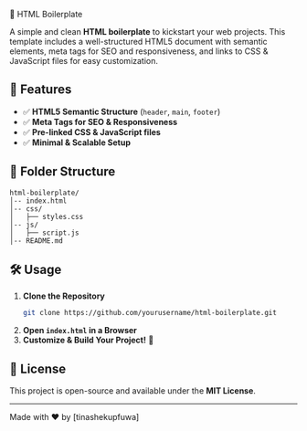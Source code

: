 📌 HTML Boilerplate

A simple and clean **HTML boilerplate** to kickstart your web projects. This template includes a well-structured HTML5 document with semantic elements, meta tags for SEO and responsiveness, and links to CSS & JavaScript files for easy customization.

## 🚀 Features

- ✅ **HTML5 Semantic Structure** (`header`, `main`, `footer`)
- ✅ **Meta Tags for SEO & Responsiveness**
- ✅ **Pre-linked CSS & JavaScript files**
- ✅ **Minimal & Scalable Setup**

## 📂 Folder Structure

```
html-boilerplate/
│-- index.html
│-- css/
│   ├── styles.css
│-- js/
│   ├── script.js
│-- README.md
```

## 🛠️ Usage

1. **Clone the Repository**
   ```sh
   git clone https://github.com/yourusername/html-boilerplate.git
   ```
2. **Open `index.html` in a Browser**
3. **Customize & Build Your Project!** 🚀

## 📜 License

This project is open-source and available under the **MIT License**.

---

Made with ❤️ by [tinashekupfuwa]
